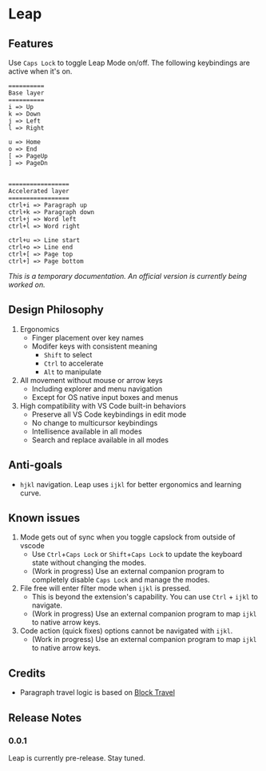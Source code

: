 # Leap

## Features

Use `Caps Lock` to toggle Leap Mode on/off. The following keybindings are active when it's on.

```
==========
Base layer
==========
i => Up
k => Down
j => Left
l => Right

u => Home
o => End
[ => PageUp
] => PageDn


=================
Accelerated layer
=================
ctrl+i => Paragraph up
ctrl+k => Paragraph down
ctrl+j => Word left
ctrl+l => Word right

ctrl+u => Line start
ctrl+o => Line end
ctrl+[ => Page top
ctrl+] => Page bottom
```

_This is a temporary documentation. An official version is currently being worked on._

## Design Philosophy

1. Ergonomics
   - Finger placement over key names
   - Modifer keys with consistent meaning
     - `Shift` to select
     - `Ctrl` to accelerate
     - `Alt` to manipulate
2. All movement without mouse or arrow keys
   - Including explorer and menu navigation
   - Except for OS native input boxes and menus
3. High compatibility with VS Code built-in behaviors
   - Preserve all VS Code keybindings in edit mode
   - No change to multicursor keybindings
   - Intellisence available in all modes
   - Search and replace available in all modes

## Anti-goals

- `hjkl` navigation. Leap uses `ijkl` for better ergonomics and learning curve.

## Known issues

1. Mode gets out of sync when you toggle capslock from outside of vscode
   - Use `Ctrl`+`Caps Lock` or `Shift`+`Caps Lock` to update the keyboard state without changing the modes.
   - (Work in progress) Use an external companion program to completely disable `Caps Lock` and manage the modes.
2. File free will enter filter mode when `ijkl` is pressed.
   - This is beyond the extension's capability. You can use `Ctrl` + `ijkl` to navigate.
   - (Work in progress) Use an external companion program to map `ijkl` to native arrow keys.
3. Code action (quick fixes) options cannot be navigated with `ijkl`.
   - (Work in progress) Use an external companion program to map `ijkl` to native arrow keys.

## Credits

- Paragraph travel logic is based on [Block Travel](https://github.com/sashaweiss/vscode_block_travel)

## Release Notes

### 0.0.1

Leap is currently pre-release. Stay tuned.
